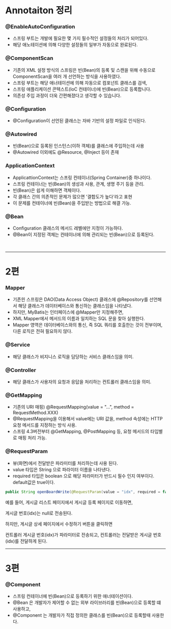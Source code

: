 # Annotaiton 정리
 
### @EnableAutoConfiguration
- 스프링 부트는 개발에 필요한 몇 가지 필수적인 설정들의 처리가 되어있다.
- 해당 애노테이션에 의해 다양한 설정들의 일부가 자동으로 완료된다.

### @ComponentScan
- 기존의 XML 설정 방식의 스프링은 빈(Bean)의 등록 및 스캔을 위해
수동으로 ComponentScan을 여러 개 선언하는 방식을 사용하였다.
- 스프링 부트는 해당 애너테이션에 의해 자동으로 컴포넌트 클래스를 검색,
- 스프링 애플리케이션 콘텍스트(IoC 컨테이너)에 빈(Bean)으로 등록합니다. 
- 의존성 주입 과정이 더욱 간편해졌다고 생각할 수 있습니다.

### @Configuration
- @Configuration이 선언된 클래스는 자바 기반의 설정 파일로 인식된다.

### @Autowired
- 빈(Bean)으로 등록된 인스턴스(이하 객체)를 클래스에 주입하는데 사용
- @Autowired 이외에도 @Resource, @Inject 등이 존재

### ApplicationContext
- ApplicattionContext는 스프링 컨테이너(Spring Container)중 하나이다.
- 스프링 컨테이너는 빈(Bean)의 생성과 사용, 관계, 생명 주기 등을 관리.
- 빈(Bean)은 쉽게 이해하면 객체이다.
- 각 클래스 간의 의존적인 문제가 많으면 '결합도가 높다'라고 표현
- 이 문제를 컨테이너에 빈(Bean)을 주입받는 방법으로 해결 가능.

### @Bean
- Configuration 클래스의 메서드 레벨에만 지정이 가능하다.
- @Bean이 지정된 객체는 컨테이너에 의해 관리되는 빈(Bean)으로 등록된다.

<br>

---
# 2편
### Mapper
- 기존읜 스프링은 DAO(Data Access Object) 클래스에 @Repository를 선언해서 해당 클래스가 데이터베이스와 통신하는 클래스임을 나타냈다.
- 하지만, MyBatis는 인터페이스에 @Mapper만 지정해주면,
- XML Mapper에서 메서드의 이름과 일치하는 SQL 문을 찾아 실행한다.
- Mapper 영역은 데이터베이스와의 통신, 즉 SQL 쿼리를 호출한는 것이 전부이며, 다른 로직은 전혀 필요하지 않다.

### @Service
- 해당 클래스가 비지니스 로직을 담당하는 서비스 클래스임을 의미.

### @Controller
- 해당 클래스가 사용자의 요청과 응답을 처리하는 컨트롤러 클래스임을 의미.

### @GetMapping
- 기존의 URI 매핑) @RequestMapping(value = "...", method = RequestMethod.XXX)
- @RequestMapping을 이용해서 value에는 URI 값을, method 속성에는 HTTP 요청 메서드를 지정하는 방식 사용.
- 스프링 4.3버전부터 @GetMapping, @PostMapping 등, 요청 메서드의 타입별로 매핑 처리 가능.

### @RequestParam
- 뷰(화면)에서 전달받은 파라미터를 처리하는데 사용 된다.
- value 타입은 String 으로 파라미터 이름을 나타낸다.
- required 타입은 boolean 으로 해당 파라미터가 반드시 필수 인지 여부이다. default값은 true이다.
```java
public String openBoardWrite(@RequestParam(value = "idx", required = false) Long idx, Model model) {

```
예를 들어, 게시글 리스트 페이지에서 게시글 등록 페이지로 이동하면,
<br>

게시글 번호(idx)는 null로 전송된다.
<br>

하지만, 게시글 상세 페이지에서 수정하기 버튼을 클릭하면
<br>

컨트롤러 게시글 번호(idx)가 파라미터로 전송되고, 컨트롤러는 전달받은 게시글 번호(idx)를 전달하게 된다.

---
# 3편

### @Component
- 스프링 컨테이너에 빈(Bean)으로 등록하기 위한 애너테이션이다.
- @Bean 은 개발자가 제어할 수 없는 외부 라이브러리를 빈(Bean)으로 등록할 떄 사용하고,
- @Component 는 개발자가 직접 정의한 클래스를 빈(Bean)으로 등록할때 사용한다.
